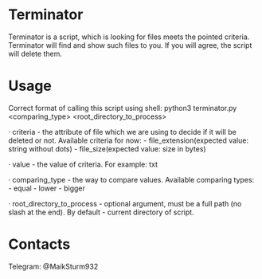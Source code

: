 # Terminator
Terminator is a script, which is looking for files meets
the pointed criteria. Terminator will find and show
such files to you. If you will agree, the script will delete them.

# Usage
Correct format of calling this script using shell:
python3 terminator.py <criteria> <value> <comparing_type> <root_directory_to_process>

· criteria - the attribute of file which we are using to decide if it will be deleted or not.
  Available criteria for now:
        - file_extension(expected value: string without dots)
        - file_size(expected value: size in bytes)

· value - the value of criteria. For example: txt

· comparing_type - the way to compare values. Available comparing types:
        - equal
        - lower
        - bigger

· root_directory_to_process - optional argument, must be a full path (no slash at the end). 
  By default - current directory of script.

# Contacts

Telegram: @MaikSturm932
